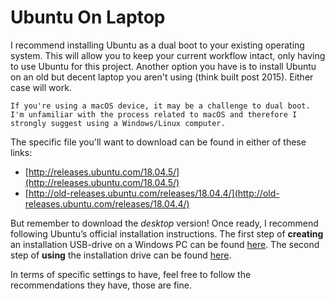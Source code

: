 # Ubuntu On Laptop

I recommend installing Ubuntu as a dual boot to your existing operating system. This will allow you to keep your current workflow intact, only having to use Ubuntu for this project. Another option you have is to install Ubuntu on an old but decent laptop you aren't using (think built post 2015). Either case will work.

```{note}
If you're using a macOS device, it may be a challenge to dual boot. I'm unfamiliar with the process related to macOS and therefore I strongly suggest using a Windows/Linux computer.
```

The specific file you'll want to download can be found in either of these links:
 
* [http://releases.ubuntu.com/18.04.5/](http://releases.ubuntu.com/18.04.5/)
* [http://old-releases.ubuntu.com/releases/18.04.4/](http://old-releases.ubuntu.com/releases/18.04.4/) 

But remember to download the _desktop_ version! Once ready, I recommend following Ubuntu’s official installation instructions. The first 
step of **creating** an installation USB-drive on a Windows PC can be found 
[here](https://ubuntu.com/tutorials/create-a-usb-stick-on-windows#1-overview). The second step of **using** the installation drive can be found [here](https://ubuntu.com/tutorials/install-ubuntu-desktop#5-prepare-to-install-ubuntu).   

In terms of specific settings to have, feel free to follow the recommendations they have, those are fine.
